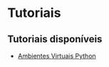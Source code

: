 # Tutoriais

## Tutoriais disponíveis

- [Ambientes Virtuais Python](./python/python-ambientes-virtuais/)
